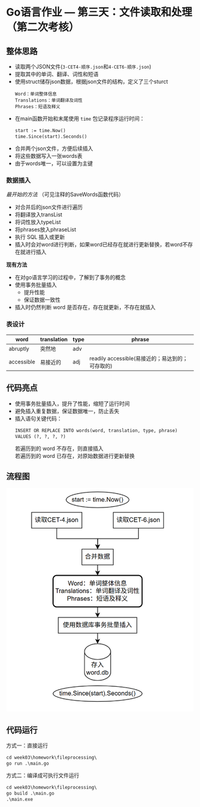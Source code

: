 # Go语言作业 — 第三天：文件读取和处理（第二次考核）
## 整体思路
- 读取两个JSON文件(`3-CET4-顺序.json`和`4-CET6-顺序.json`)
- 提取其中的单词、翻译、词性和短语
- 使用struct储存json数据，根据json文件的结构，定义了三个sturct 
    ```
    Word：单词整体信息
    Translations：单词翻译及词性
    Phrases：短语及释义
    ```
- 在main函数开始和末尾使用 `time` 包记录程序运行时间：
    ```
    start := time.Now()
    time.Since(start).Seconds()
    ```
- 合并两个json文件，方便后续插入
- 将这些数据写入一张words表
- 由于words唯一，可以设置为主键

### 数据插入
*最开始的方法* （可见注释的SaveWords函数代码）<br>
- 对合并后的json文件进行遍历
- 将翻译放入transList
- 将词性放入typeList
- 将phrases放入phraseList
- 执行 SQL 插入或更新
- 插入时会对word进行判断，如果word已经存在就进行更新替换，若word不存在就进行插入

**现有方法** <br>
- 在对go语言学习的过程中，了解到了事务的概念
- 使用事务批量插入
  - 提升性能
  - 保证数据一致性
- 插入时仍然判断 word 是否存在，存在就更新，不存在就插入


### 表设计
|   word    |   translation |   type    |   phrase  |
|-|-|-|-|
|   abruptly    |   突然地  |   adv |       |
|   accessible  |   易接近的    |   adj |   readily accessible(易接近的；易达到的；可存取的)    |

## 代码亮点
- 使用事务批量插入，提升了性能，缩短了运行时间
- 避免插入重复数据，保证数据唯一，防止丢失
- 插入语句关键代码：
  ```
  INSERT OR REPLACE INTO words(word, translation, type, phrase) VALUES (?, ?, ?, ?)
  ```
  若遍历到的 word 不存在，则直接插入<br>
  若遍历到的 word 已存在，对原始数据进行更新替换<br>

## 流程图
![流程图](流程图.png)

## 代码运行
方式一：直接运行
```
cd week03\homework\fileprocessing\
go run .\main.go
```

方式二：编译成可执行文件运行

```
cd week03\homework\fileprocessing\
go build .\main.go
.\main.exe
```
